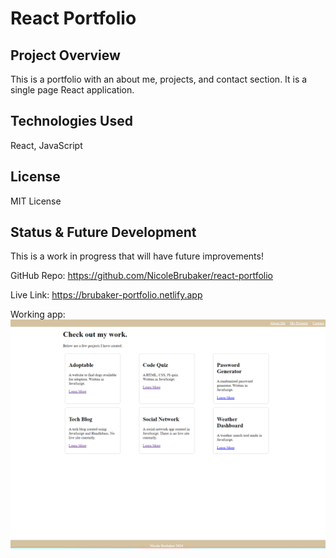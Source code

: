 # React Portfolio

## Project Overview
This is a portfolio with an about me, projects, and contact section. It is a single page React application. 

## Technologies Used
React, JavaScript

## License
MIT License

## Status & Future Development
This is a work in progress that will have future improvements!

GitHub Repo: https://github.com/NicoleBrubaker/react-portfolio

Live Link: https://brubaker-portfolio.netlify.app

Working app: 
![screenshot of app](image.png)
